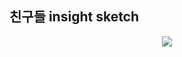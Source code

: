 ## 친구들 insight sketch

<p align="center">
  <img src="https://user-images.githubusercontent.com/39179946/210557556-99ea9193-2089-44a7-a622-49673a31470d.jpg"/>
</p>
